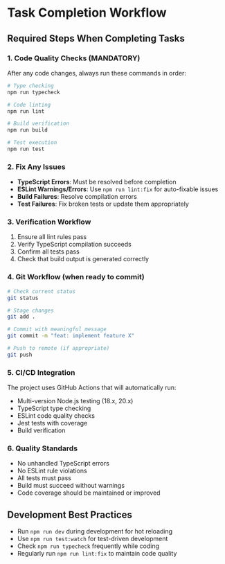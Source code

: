 # Task Completion Workflow

## Required Steps When Completing Tasks

### 1. Code Quality Checks (MANDATORY)

After any code changes, always run these commands in order:

```bash
# Type checking
npm run typecheck

# Code linting
npm run lint

# Build verification
npm run build

# Test execution
npm run test
```

### 2. Fix Any Issues

- **TypeScript Errors**: Must be resolved before completion
- **ESLint Warnings/Errors**: Use `npm run lint:fix` for auto-fixable issues
- **Build Failures**: Resolve compilation errors
- **Test Failures**: Fix broken tests or update them appropriately

### 3. Verification Workflow

1. Ensure all lint rules pass
2. Verify TypeScript compilation succeeds
3. Confirm all tests pass
4. Check that build output is generated correctly

### 4. Git Workflow (when ready to commit)

```bash
# Check current status
git status

# Stage changes
git add .

# Commit with meaningful message
git commit -m "feat: implement feature X"

# Push to remote (if appropriate)
git push
```

### 5. CI/CD Integration

The project uses GitHub Actions that will automatically run:

- Multi-version Node.js testing (18.x, 20.x)
- TypeScript type checking
- ESLint code quality checks
- Jest tests with coverage
- Build verification

### 6. Quality Standards

- No unhandled TypeScript errors
- No ESLint rule violations
- All tests must pass
- Build must succeed without warnings
- Code coverage should be maintained or improved

## Development Best Practices

- Run `npm run dev` during development for hot reloading
- Use `npm run test:watch` for test-driven development
- Check `npm run typecheck` frequently while coding
- Regularly run `npm run lint:fix` to maintain code quality
